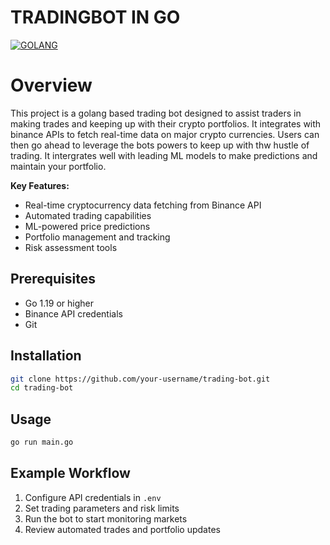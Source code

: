 # TRADINGBOT IN GO
[![GOLANG](https://go.dev/blog/go-brand/Go-Logo/SVG/Go-Logo_Aqua.svg)](https://golang.org/)

# Overview
This project is a golang based trading bot designed to assist traders in making trades and keeping up with their crypto portfolios. It integrates with binance APIs to fetch real-time data on major crypto currencies. Users can then go ahead to leverage the bots powers to keep up with thw hustle of trading. It intergrates well with leading ML models to make predictions and maintain your portfolio.

**Key Features:**
- Real-time cryptocurrency data fetching from Binance API
- Automated trading capabilities
- ML-powered price predictions
- Portfolio management and tracking
- Risk assessment tools

## Prerequisites
- Go 1.19 or higher
- Binance API credentials
- Git

## Installation
```bash
git clone https://github.com/your-username/trading-bot.git
cd trading-bot
```

## Usage
```bash
go run main.go
```

## Example Workflow
1. Configure API credentials in `.env`
2. Set trading parameters and risk limits
3. Run the bot to start monitoring markets
4. Review automated trades and portfolio updates
